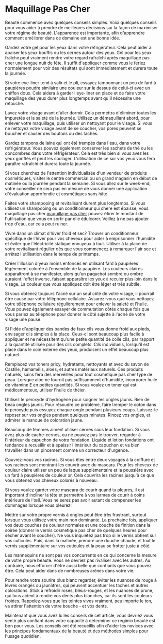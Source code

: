 # Maquillage Pas Cher

Beauté commence avec quelques conseils simples. Voici quelques conseils pour vous aider à prendre de meilleures décisions sur la façon de maximiser votre régime de beauté. L'apparence est importante, afin d'apprendre comment améliorer dans ce domaine est une bonne idée.

Gardez votre gel pour les yeux dans votre réfrigérateur. Cela peut aider à apaiser les yeux bouffis ou les cernes autour des yeux. Gel pour les yeux fraîche peut vraiment rendre votre regard rafraîchi après maquillage pas cher une longue nuit de fête. Il suffit d'appliquer comme vous le feriez normalement pour voir des résultats qui sont immédiatement et durera toute la journée.

Si votre eye-liner tend à salir et le pli, essayez tamponnant un peu de fard à paupières poudre similaire une couleur sur le dessus de celui-ci avec un chiffon doux. Cela aidera à garder l'eye-liner en place et de faire votre maquillage des yeux durer plus longtemps avant qu'il nécessite une retouche.

Lavez votre visage avant d'aller dormir. Cela permettra d'éliminer toutes les impuretés et la saleté de la journée. Utilisez un démaquillant abord, pour enlever votre maquillage, puis utiliser un nettoyant pour le visage. Si vous ne nettoyez votre visage avant de se coucher, vos pores peuvent se boucher et causer des boutons ou des taches.

Gardez tampons de laine qui ont été trempés dans l'eau, dans votre réfrigérateur. Vous pouvez également conserver les sachets de thé ou les concombres dans votre réfrigérateur. Cela est très bien si vous avez les yeux gonflés et peut les soulager. L'utilisation de ce sur vos yeux vous fera paraître rafraîchi et durera toute la journée.

Si vous cherchez de l'attention individualisée d'un vendeur de produits cosmétiques, visiter le centre commercial ou un grand magasin en début de matinée ou la journée pendant la semaine. Si vous allez sur le week-end, votre conseiller ne sera pas en mesure de vous donner une application d'évaluation approfondie et cosmétiques sans hâte.

Faites votre shampooing et revitalisant durent plus longtemps. Si vous utilisez un shampooing ou un conditionneur qui chère est épaisse, vous maquillage pas cher [maquillage pas cher](http://www.inasta.org) pouvez étirer le montant de l'utilisation que vous en sortir par elle édulcorer. Veillez à ne pas ajouter trop d'eau, car cela peut ruiner.

Vivre dans un climat d'hiver froid et sec? Trouver un conditionneur spécifique de l'hiver pour vos cheveux pour aider à emprisonner l'humidité et éviter que l'électricité statique ennuyeux à tout. Utiliser à la place de votre revitalisant régulier dès que vous commencez à remarquer l'air sec et arrêtez l'utilisation dans le temps de printemps.

Créer l'illusion d'yeux moins enfoncés en utilisant fard à paupières légèrement colorée à l'ensemble de la paupière. Les couleurs claires apparaîtront à se manifester, alors qu'un paquebot sombre ou ombre auraient l'effet inverse, faisant apparaître les yeux à reculer plus loin dans le visage. La couleur que vous appliquez doit être léger et très subtile.

Si vous obtenez toujours l'acné sur un seul côté de votre visage, il pourrait être causé par votre téléphone cellulaire. Assurez-vous que vous nettoyez votre téléphone cellulaire régulièrement pour enlever la saleté et l'huile. Vous pouvez également essayer de commutation côtés chaque fois que vous parlez au téléphone pour donner le côté sujette à l'acné de votre visage une pause.

Si l'idée d'appliquer des bandes de faux cils vous donne froid aux pieds, envisager cils simples à la place. Ceux-ci sont beaucoup plus facile à appliquer et ne nécessitent qu'une petite quantité de colle cils, par rapport à la quantité utilisée pour des cils complets. Cils individuels, lorsqu'il est placé dans le coin externe des yeux, produisent un effet beaucoup plus naturel.

Remplacez vos toners pricy, hydratants, nettoyants et avec du savon de Castille, hamamélis, aloès, et autres matériaux naturels. Ces produits naturels, sains fera des merveilles pour tout cosmetique pas cher type de peau. Lorsque aloe ne fournit pas suffisamment d'humidité, incorporer huile de vitamine E en petites quantités. Si vous voulez un toner qui est médicamenteux, utiliser l'huile de théier.

Utilisez le peroxyde d'hydrogène pour soigner les ongles jaunis. Rien de beau ongles jaunis. Pour résoudre ce problème, faire tremper le coton dans le peroxyde puis essuyez chaque ongle pendant plusieurs coups. Laissez-le reposer sur vos ongles pendant quelques minutes. Rincez vos ongles, et admirer le manque de coloration jaune.

Beaucoup de femmes aiment utiliser cernes sous leur fondation. Si vous avez plus de cache-cernes, ou ne pouvez pas le trouver, regarder à l'intérieur du capuchon de votre fondation. Liquide et lotion fondations ont tendance à recueillir et à épaissir l'intérieur du capuchon et va bien travailler dans un pincement comme un correcteur d'urgence.

Couvrez-vous vos racines. Si vous êtes entre deux voyages à la coiffure et vos racines sont montrant les couvrir avec du mascara. Pour les cheveux de couleur claire utiliser un peu de laque supplémentaire et la poussière avec un fard à paupières de couleur or. Cela couvrira les racines jusqu'à ce que vous obtenez vos cheveux colorés à nouveau.

Si vous voulez garder votre mascara de courir quand tu pleures, il est important d'incliner la tête et permettre à vos larmes de courir à coins intérieurs de l'œil. Vous ne serez pas avoir autant de compenser les dommages lorsque vous pleurez!

Mettre sur votre propre vernis à ongles peut être très frustrant, surtout lorsque vous utilisez votre main non dominante. La prochaine fois, appliquer vos deux couches de couleur normales et une couche de finition dans la soirée (donner le vernis cosmetique pas cher de quelques heures pour sécher avant le coucher). Ne vous inquiétez pas trop si le vernis obtient sur vos cuticules. Puis, dans la matinée, prendre une douche chaude, et tout le vernis supplémentaire sur vos cuticules et la peau se frotter juste à côté.

Les mannequins ne sont pas vos concurrents en ce qui concerne la mesure de votre propre beauté. Vous ne devriez pas rivaliser avec les autres. Au contraire, nous efforcer d'être aussi belle que confiants que vous pouvez être. Cela peut aider dans de nombreuses arènes dans votre vie.

Pour rendre votre sourire plus blanc regarder, éviter les nuances de rouge à lèvres orangés ou jaunâtres, qui peuvent accentuer les taches et autres colorations. Stick à refroidir roses, bleus-rouges, et les nuances de prune, qui tous aident à rendre vos dents plus blanches, car ils sont les couleurs froides. Rappelez-vous que les teintes vives vraiment, peu importe le ton, va attirer l'attention de votre bouche - et vos dents.

Maintenant que vous avez lu les conseils de cet article, vous devriez vous sentir plus confiant dans votre capacité à déterminer ce regimin beauté est bon pour vous. Les conseils ont été recueillis afin d'aider les novices avec les principes fondamentaux de la beauté et des méthodes simples pour l'usage quotidien.
